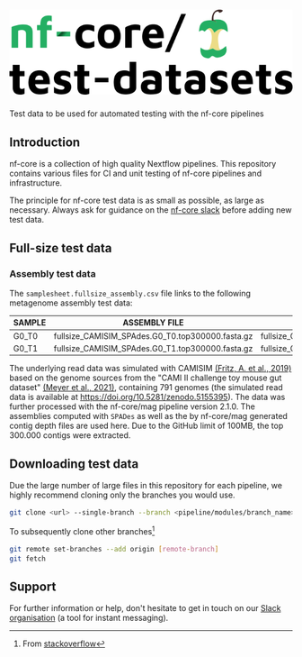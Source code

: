 # ![nfcore/test-datasets](docs/images/test-datasets_logo.png)
Test data to be used for automated testing with the nf-core pipelines

## Introduction

nf-core is a collection of high quality Nextflow pipelines. This repository contains various files for CI and unit testing of nf-core pipelines and infrastructure.

The principle for nf-core test data is as small as possible, as large as necessary. Always ask for guidance on the [nf-core slack](https://nf-co.re/join) before adding new test data.

## Full-size test data

### Assembly test data

The `samplesheet.fullsize_assembly.csv` file links to the following metagenome assembly test data:

| SAMPLE | ASSEMBLY FILE            | CONTIG DEPTHS FILE      |
|--------|--------------------------|-------------------------|
| G0_T0  | fullsize_CAMISIM_SPAdes.G0_T0.top300000.fasta.gz | fullsize_CAMISIM_SPAdes.G0_T0_depths.top300000.tsv |
| G0_T1  | fullsize_CAMISIM_SPAdes.G0_T1.top300000.fasta.gz | fullsize_CAMISIM_SPAdes.G0_T1_depths.top300000.tsv |

The underlying read data was simulated with CAMISIM [(Fritz, A. et al., 2019)](https://doi.org/10.1186/s40168-019-0633-6) based on the genome sources from the "CAMI II challenge toy mouse gut dataset" [(Meyer et al., 2021)](https://doi.org/10.1038/s41596-020-00480-3), containing 791 genomes (the simulated read data is available at https://doi.org/10.5281/zenodo.5155395).
The data was further processed with the nf-core/mag pipeline version 2.1.0. The assemblies computed with `SPADes` as well as the by nf-core/mag generated contig depth files are used here.
Due to the GitHub limit of 100MB, the top 300.000 contigs were extracted.

## Downloading test data

Due the large number of large files in this repository for each pipeline, we highly recommend cloning only the branches you would use.

```bash
git clone <url> --single-branch --branch <pipeline/modules/branch_name>
```

To subsequently clone other branches[^1]

```bash
git remote set-branches --add origin [remote-branch]
git fetch
```

## Support

For further information or help, don't hesitate to get in touch on our [Slack organisation](https://nf-co.re/join/slack) (a tool for instant messaging).

[^1]: From [stackoverflow](https://stackoverflow.com/a/60846265/11502856)
